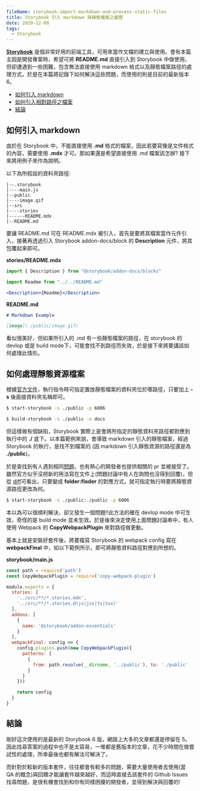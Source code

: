 ```yaml
---
fileName: storybook-import-markdown-and-process-static-files
title: Storybook 引入 markdown 與靜態檔案之處理
date: 2020-12-08
tags:
  - Storybook
---
```

[**Storybook**](https://storybook.js.org/) 是個非常好用的前端工具，可用來當作文檔的建立與使用。會有本篇主因是開發專案時，希望可將 **README.md** 直接引入到 Storybook 中做使用，但卻遭遇到一些困難，包含無法直接使用 markdown 格式以及靜態檔案路徑的處理方式，於是在本篇將記錄下如何解決這些問題，而使用的則是目前的最新版本 6。

- [如何引入 markdown](#如何引入-markdown)
- [如何引入相對路徑之檔案](#如何引入相對路徑之檔案)
- [結論](#結論)

## 如何引入 markdown
由於在 Storybook 中，不能直接使用 **.md** 格式的檔案，因此若要寫像是文件格式的內容，需要使用 **.mdx** 才可。那如果還是希望直接使用 .md 檔案該怎辦? 接下來將用例子來作為說明。

以下為所假設的資料夾路徑:
```doc
|--.storybook
|----main.js
|--public
|----image.gif
|--src
|----stories
|------README.mdx
|--README.md
```

要讓 README.md 可在 README.mdx 被引入，首先是要將其檔案當作元件引入，接著再透過引入 Storybook addon-docs/block 的 **Description** 元件，將其包覆起來即可。

**stories/README.mdx**
```jsx
import { Description } from "@storybook/addon-docs/blocks"

import Readme from "../../README.md"

<Description>{Readme}</Description>
```

**README.md**
```markdown
# Markdown Example

[image](./public/image.gif)
```

看似很美好，但如果所引入的 .md 有一些靜態檔案的路徑，在 storybook 的 devlop 或是 build mode下，可能會找不到路徑而失效，於是接下來將要講該如何處理此情形。

## 如何處理靜態資源檔案
根據[官方文件](https://storybook.js.org/docs/react/configure/images-and-assets#serving-static-files-via-storybook)，執行指令時可指定置放靜態檔案的資料夾位於哪路徑，只要加上 **-s** 後面接資料夾名稱即可。

```bash
$ start-storybook -s ./public -p 6006
```

```bash
$ build-storybook -s ./public -o docs
```

但這樣做有個缺陷，Storybook 實際上是會將所指定的靜態資料夾路徑都對應到執行中的 **./** 底下。以本篇範例來說，會導致 markdown 引入的靜態檔案，經過 Storybook 的執行，是找不到檔案的 (因 markdown 引入靜態資源的路徑還是為 **./public**)。

於是查找到有人遇到相同[問題](https://github.com/storybookjs/storybook/issues/714)，也有熱心的開發者也提供相關的 pr 並被接受了。雖然官方似乎沒把新的用法寫在文件上(問題討論中有人在詢問也沒得到回覆)，但從 [diff](https://github.com/storybookjs/storybook/pull/12222/files)可看出，只要變成 **folder:floder** 的對應方式，就可指定執行時要將靜態資源路徑更改為何。

```bash
$ start-storybook -s ./public:./public -p 6006
```

本以為可以很順利解決，卻又發生一個問題!!此方法的確在 devlop mode 中可生效，奇怪的是 build mode 並未生效。於是後來決定使用上面問題討論串中，有人使用 Webpack 的 **CopyWebpackPlugin** 來對路徑做更動。

基本上就是安裝好套件後，將要複寫 Storybook 的 webpack config 寫在 **webpackFinal** 中，如以下範例所示，即可將靜態資料路徑對應到所想的。

**storybook/main.js**
```javascript
const path = require('path')
const CopyWebpackPlugin = require('copy-webpack-plugin')

module.exports = {
  stories: [
    '../src/**/*.stories.mdx',
    '../src/**/*.stories.@(js|jsx|ts|tsx)'
  ],
  addons: [
    {
      name: '@storybook/addon-essentials'
    }
  ],
  webpackFinal: config => {
    config.plugins.push(new CopyWebpackPlugin({
      patterns: [
        {
          from: path.resolve(__dirname, '../public'), to: './public'
        }
      ]
    }))

    return config
  }
}
```
## 結論

剛好這次使用的是最新的 Storybook 6 版，網路上大多的文章都還是停留在 5。因此找尋答案的過程中也不是太容易，一堆都是舊版本的文章，花不少時間在做嘗試性的處理，所幸最後也都有解法可解決了。

而針對於較新的版本套件，往往都會有較多的問題，需要大量使用者去使用(當 QA 的概念)與回饋才能讓套件越來越好，而這時直接去該套件的 Github Issues 找尋問題，是很有機會找到和你有同樣困擾的開發者，並得到解決與回覆的!